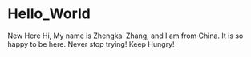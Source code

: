 # Hello_World
New Here 
Hi, My name is Zhengkai Zhang, and I am from China. It is so happy to be here.
Never stop trying!
Keep Hungry!
